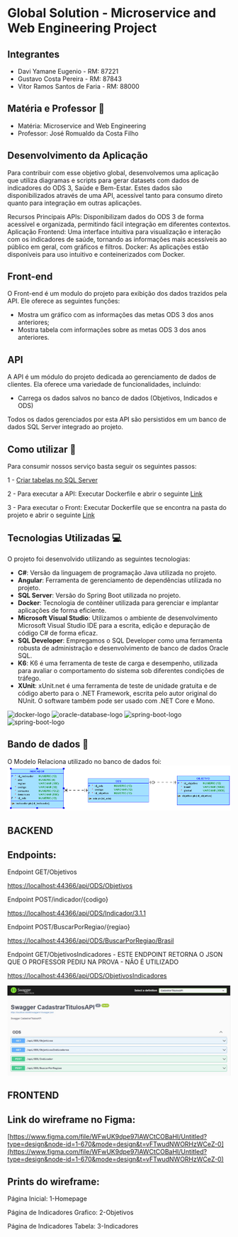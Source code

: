 #  Global Solution - Microservice and Web Engineering Project

## Integrantes 
- Davi Yamane Eugenio - RM: 87221
- Gustavo Costa Pereira - RM: 87843
- Vitor Ramos Santos de Faria - RM: 88000

## Matéria e Professor 📖
- Matéria: Microservice and Web Engineering
- Professor: José Romualdo da Costa Filho
  
## Desenvolvimento da Aplicação
Para contribuir com esse objetivo global, desenvolvemos uma aplicação que utiliza diagramas e scripts para gerar datasets com dados de indicadores do ODS 3, Saúde e Bem-Estar. Estes dados são disponibilizados através de uma API, acessível tanto para consumo direto quanto para integração em outras aplicações.

Recursos Principais
APIs: Disponibilizam dados do ODS 3 de forma acessível e organizada, permitindo fácil integração em diferentes contextos.
Aplicação Frontend: Uma interface intuitiva para visualização e interação com os indicadores de saúde, tornando as informações mais acessíveis ao público em geral, com gráficos e filtros.
Docker: As aplicações estão disponíveis para uso intuitivo e conteinerizados com Docker.

## Front-end
O Front-end é um modulo do projeto para exibição dos dados trazidos pela API. Ele oferece as seguintes funções:

- Mostra um gráfico com as informações das metas ODS 3 dos anos anteriores;
- Mostra tabela com informações sobre as metas ODS 3 dos anos anteriores.

## API 
A API é um módulo do projeto dedicada ao gerenciamento de dados de clientes. Ela oferece uma variedade de funcionalidades, incluindo:

- Carrega os dados salvos no banco de dados (Objetivos, Indicados e ODS)
  
Todos os dados gerenciados por esta API são persistidos em um banco de dados SQL Server integrado ao projeto.

## Como utilizar 📄
Para consumir nossos serviço basta seguir os seguintes passos:

1 - [Criar tabelas no SQL Server](https://github.com/DaviYEugenio/MicroServi-o-GS/tree/main/BD)

2 - Para executar a API: Executar Dockerfile e abrir o seguinte [Link](https://localhost:44366/swagger/index.html)

3 - Para executar o Front: Executar Dockerfile que se encontra na pasta do projeto e abrir o seguinte [Link](http://localhost:4200/#/)

## Tecnologias Utilizadas 💻
O projeto foi desenvolvido utilizando as seguintes tecnologias:
- **C#**: Versão da linguagem de programação Java utilizada no projeto.
- **Angular**: Ferramenta de gerenciamento de dependências utilizada no projeto.
- **SQL Server**: Versão do Spring Boot utilizada no projeto.
- **Docker**: Tecnologia de contêiner utilizada para gerenciar e implantar aplicações de forma eficiente.
- **Microsoft Visual Studio**: Utilizamos o ambiente de desenvolvimento Microsoft Visual Studio IDE para a escrita, edição e depuração de código C# de forma eficaz.
- **SQL Developer**: Empregamos o SQL Developer como uma ferramenta robusta de administração e desenvolvimento de banco de dados Oracle SQL.
- **K6**: K6 é uma ferramenta de teste de carga e desempenho, utilizada para avaliar o comportamento do sistema sob diferentes condições de tráfego.
- **XUnit**: xUnit.net é uma ferramenta de teste de unidade gratuita e de código aberto para o .NET Framework, escrita pelo autor original do NUnit. O software também pode ser usado com .NET Core e Mono.

<p display="inline-block">
  <img width="48" src="https://github.com/FIAP20233SIS/Cliente/assets/98359422/47409cfd-cfa8-4139-a78b-15592d7771bf" alt="docker-logo"/>
  <img width="40" src="https://upload.wikimedia.org/wikipedia/en/thumb/6/68/Oracle_SQL_Developer_logo.svg/1200px-Oracle_SQL_Developer_logo.svg.png" alt="oracle-database-logo"/>
  <img width="48" src="https://uxwing.com/wp-content/themes/uxwing/download/brands-and-social-media/postman-icon.png" alt="spring-boot-logo"/>
  <img width="48" src="https://swimburger.net/media/fbqnp2ie/azure.svg" alt="spring-boot-logo"/>  
</p>

## Bando de dados 🎲
O Modelo Relaciona utilizado no banco de dados foi: 
![MER banco de dados](BD/MER.png)

## BACKEND
 ## Endpoints:
Endpoint GET/Objetivos

[https://localhost:44366/api/ODS/Objetivos](https://localhost:44366/api/ODS/Objetivos)

Endpoint POST/indicador/{codigo}

[https://localhost:44366/api/ODS/Indicador/3.1.1](https://localhost:44366/api/ODS/Indicador/3.1.1)

Endpoint POST/BuscarPorRegiao/{regiao}

[https://localhost:44366/api/ODS/BuscarPorRegiao/Brasil](https://localhost:44366/api/ODS/BuscarPorRegiao/Brasil)

Endpoint GET/ObjetivosIndicadores - ESTE ENDPOINT RETORNA O JSON QUE O PROFESSOR PEDIU NA PROVA - NÃO É UTILIZADO

[https://localhost:44366/api/ODS/ObjetivosIndicadores](https://localhost:44366/api/ODS/ObjetivosIndicadores)


![FOTO DO SWAGGER COM OS ENDPOINTS](API-GS/PrintSwagger.jpg)

## FRONTEND
 ## Link do wireframe no Figma:  
 
 [https://www.figma.com/file/WFwUK9dpe97lAWCtCOBaHI/Untitled?type=design&node-id=1-670&mode=design&t=vFTwudNWORHzWCeZ-0](https://www.figma.com/file/WFwUK9dpe97lAWCtCOBaHI/Untitled?type=design&node-id=1-670&mode=design&t=vFTwudNWORHzWCeZ-0)
 
 ## Prints do wireframe:
Página Inicial:
1-Homepage

Página de Indicadores Grafico:
2-Objetivos

Página de Indicadores Tabela:
3-Indicadores








































































































































































































































































































































































































































































































































































































































































































































































































































































































































































































































































































































































































 
